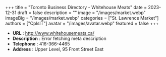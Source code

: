 +++
title = "Toronto Business Directory - Whitehouse Meats"
date = 2023-12-31
draft = false
description = ""
image = "/images/market.webp"
imageBig = "/images/market.webp"
categories = ["St. Lawrence Market"]
authors = ["CplsIT"]
avatar = "/images/avatar.webp"
featured = false
+++


* **URL** :  http://www.whitehousemeats.ca/
* **Description** : Error fetching meta description
* **Telephone** : 416-366-4465
* **Address** : Upper Level, 95 Front Street East